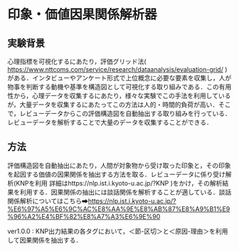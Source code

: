 # 印象・価値因果関係解析器

## 実験背景
心理指標を可視化するにあたり，評価グリッド法( https://www.nttcoms.com/service/research/dataanalysis/evaluation-grid/ )がある．インタビューやアンケート形式で上位概念に必要な要素を収集し，人が物事を判断する動機や基準を構造図として可視化する取り組みである．この有用性から，心理データを収集するにあたり，様々な実験でこの手法を利用しているが，大量データを収集するにあたってこの方法は人的・時間的負荷が高い．そこで，レビューデータからこの評価構造図を自動抽出する取り組みを行っている．レビューデータを解析することで大量のデータを収集することができる．

## 方法
評価構造図を自動抽出にあたり，人間が対象物から受け取った印象と，その印象を起因する価値の因果関係を抽出する方法を取る．レビューデータに係り受け解析(KNPを利用 詳細はhttps://nlp.ist.i.kyoto-u.ac.jp/?KNP )をかけ，その解析結果を利用する．因果関係の抽出には談話関係を解析することが適している．談話関係解析についてはこちら➡https://nlp.ist.i.kyoto-u.ac.jp/?%E6%97%A5%E6%9C%AC%E8%AA%9E%E8%AB%87%E8%A9%B1%E9%96%A2%E4%BF%82%E8%A7%A3%E6%9E%90 


ver1.0.0 : KNP出力結果の各タグにおいて，＜節-区切＞と＜原因-理由＞を利用して因果関係を抽出する．
